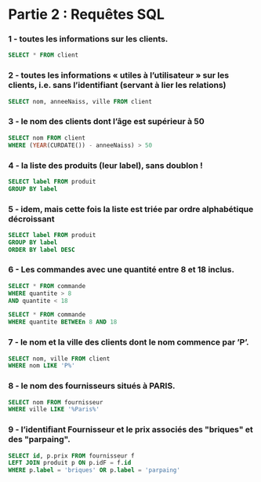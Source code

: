 # Partie 2 : Requêtes SQL

### 1 - toutes les informations sur les clients. 
``` sql
SELECT * FROM client
```

### 2 - toutes les informations « utiles à l’utilisateur » sur les clients, i.e. sans l’identifiant (servant à lier les relations)
``` sql
SELECT nom, anneeNaiss, ville FROM client
```

### 3 - le nom des clients dont l’âge est supérieur à 50
``` sql
SELECT nom FROM client
WHERE (YEAR(CURDATE()) - anneeNaiss) > 50
```

### 4 - la liste des produits (leur label), sans doublon !
``` sql
SELECT label FROM produit
GROUP BY label 
```

### 5 - idem, mais cette fois la liste est triée par ordre alphabétique décroissant
``` sql
SELECT label FROM produit
GROUP BY label 
ORDER BY label DESC
```

### 6 - Les commandes avec une quantité entre 8 et 18 inclus.
``` sql
SELECT * FROM commande
WHERE quantite > 8 
AND quantite < 18
```
``` sql
SELECT * FROM commande
WHERE quantite BETWEEn 8 AND 18
```

### 7 - le nom et la ville des clients dont le nom commence par ’P’.
``` sql
SELECT nom, ville FROM client
WHERE nom LIKE 'P%' 
```

### 8 - le nom des fournisseurs situés à PARIS.
``` sql
SELECT nom FROM fournisseur
WHERE ville LIKE '%Paris%' 
```

### 9 - l’identifiant Fournisseur et le prix associés des "briques" et des "parpaing".
``` sql
SELECT id, p.prix FROM fournisseur f
LEFT JOIN produit p ON p.idF = f.id
WHERE p.label = 'briques' OR p.label = 'parpaing' 
```